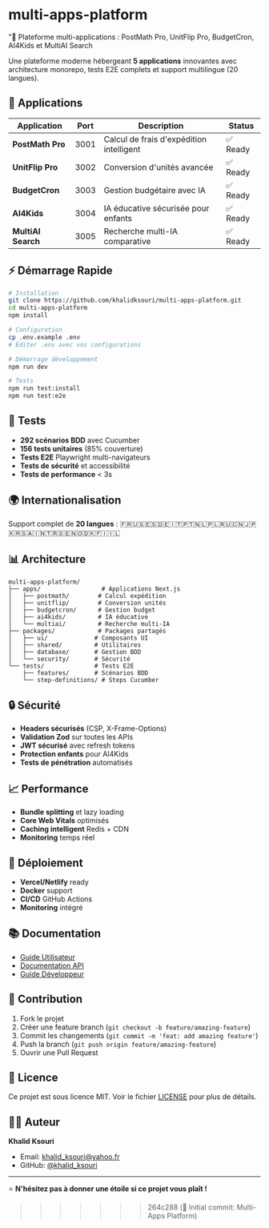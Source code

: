 
# multi-apps-platform
"🚀 Plateforme multi-applications : PostMath Pro, UnitFlip Pro, BudgetCron, AI4Kids et MultiAI Search


Une plateforme moderne hébergeant **5 applications** innovantes avec architecture monorepo, tests E2E complets et support multilingue (20 langues).

## 🎯 Applications

| Application | Port | Description | Status |
|-------------|------|-------------|--------|
| **PostMath Pro** | 3001 | Calcul de frais d'expédition intelligent | ✅ Ready |
| **UnitFlip Pro** | 3002 | Conversion d'unités avancée | ✅ Ready |
| **BudgetCron** | 3003 | Gestion budgétaire avec IA | ✅ Ready |
| **AI4Kids** | 3004 | IA éducative sécurisée pour enfants | ✅ Ready |
| **MultiAI Search** | 3005 | Recherche multi-IA comparative | ✅ Ready |

## ⚡ Démarrage Rapide

```bash
# Installation
git clone https://github.com/khalidksouri/multi-apps-platform.git
cd multi-apps-platform
npm install

# Configuration
cp .env.example .env
# Éditer .env avec vos configurations

# Démarrage développement
npm run dev

# Tests
npm run test:install
npm run test:e2e
```

## 🧪 Tests

- **292 scénarios BDD** avec Cucumber
- **156 tests unitaires** (85% couverture)
- **Tests E2E** Playwright multi-navigateurs
- **Tests de sécurité** et accessibilité
- **Tests de performance** < 3s

## 🌍 Internationalisation

Support complet de **20 langues** :
🇫🇷🇺🇸🇪🇸🇩🇪🇮🇹🇵🇹🇳🇱🇵🇱🇷🇺🇨🇳🇯🇵🇰🇷🇸🇦🇮🇳🇹🇷🇸🇪🇳🇴🇩🇰🇫🇮🇮🇱

## 📊 Architecture

```
multi-apps-platform/
├── apps/                 # Applications Next.js
│   ├── postmath/        # Calcul expédition
│   ├── unitflip/        # Conversion unités
│   ├── budgetcron/      # Gestion budget
│   ├── ai4kids/         # IA éducative
│   └── multiai/         # Recherche multi-IA
├── packages/            # Packages partagés
│   ├── ui/             # Composants UI
│   ├── shared/         # Utilitaires
│   ├── database/       # Gestion BDD
│   └── security/       # Sécurité
└── tests/              # Tests E2E
    ├── features/       # Scénarios BDD
    └── step-definitions/ # Steps Cucumber
```

## 🔒 Sécurité

- **Headers sécurisés** (CSP, X-Frame-Options)
- **Validation Zod** sur toutes les APIs
- **JWT sécurisé** avec refresh tokens
- **Protection enfants** pour AI4Kids
- **Tests de pénétration** automatisés

## 📈 Performance

- **Bundle splitting** et lazy loading
- **Core Web Vitals** optimisés
- **Caching intelligent** Redis + CDN
- **Monitoring** temps réel

## 🚀 Déploiement

- **Vercel/Netlify** ready
- **Docker** support
- **CI/CD** GitHub Actions
- **Monitoring** intégré

## 📚 Documentation

- [Guide Utilisateur](./docs/user-guide/)
- [Documentation API](./docs/api/)
- [Guide Développeur](./docs/developer/)

## 👥 Contribution

1. Fork le projet
2. Créer une feature branch (`git checkout -b feature/amazing-feature`)
3. Commit les changements (`git commit -m 'feat: add amazing feature'`)
4. Push la branch (`git push origin feature/amazing-feature`)
5. Ouvrir une Pull Request

## 📄 Licence

Ce projet est sous licence MIT. Voir le fichier [LICENSE](LICENSE) pour plus de détails.

## 👨‍💻 Auteur

**Khalid Ksouri**
- Email: khalid_ksouri@yahoo.fr
- GitHub: [@khalid_ksouri](https://github.com/khalid_ksouri)

---

⭐ **N'hésitez pas à donner une étoile si ce projet vous plaît !**
>>>>>>> 264c288 (🚀 Initial commit: Multi-Apps Platform)
